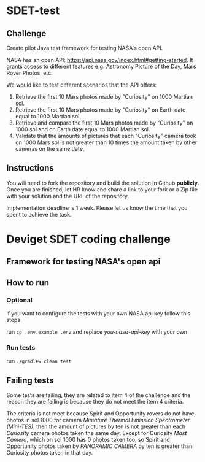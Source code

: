 # SDET-test
## Challenge
Create pilot Java test framework for testing NASA's open API.

NASA has an open API: https://api.nasa.gov/index.html#getting-started. It grants access to different features e.g: Astronomy Picture of the Day, Mars Rover Photos, etc.

We would like to test different scenarios that the API offers:
1. Retrieve the first 10 Mars photos made by "Curiosity" on 1000 Martian sol.
2. Retrieve the first 10 Mars photos made by "Curiosity" on Earth date equal to 1000 Martian sol.
3. Retrieve and compare the first 10 Mars photos made by "Curiosity" on 1000 sol and on Earth date equal to 1000 Martian sol.
4. Validate that the amounts of pictures that each "Curiosity" camera took on 1000 Mars sol is not greater than 10 times the amount taken by other cameras on the same date.

## Instructions
You will need to fork the repository and build the solution in Github **publicly**. Once you are finished, let HR know and share a link to your fork or a Zip file with your solution and the URL of the repository.

Implementation deadline is 1 week. Please let us know the time that you spent to achieve the task.


# Deviget SDET coding challenge

## Framework for testing NASA's open api

## How to run

### Optional
if you want to configure the tests with your own NASA api key follow this steps

run `cp .env.example .env` and replace *you-nasa-api-key* with your own

### Run tests

run `./gradlew clean test`

## Failing tests

Some tests are failing, they are related to item 4 of the challenge and the reason they are failing is because they do not meet the item 4 criteria.

The criteria is not meet because Spirit and Opportunity rovers do not have photos in sol 1000 for camera *Miniature Thermal Emission Spectrometer (Mini-TES)*, then the amount of pictures by ten is not greater than each *Curiosity* camera photos taken the same day. Except for Curiosity *Mast Camera*, which on sol 1000 has 0 photos taken too, so Spirit and Opportunity photos taken by *PANORAMIC CAMERA* by ten is greater than Curiosity photos taken in that day.